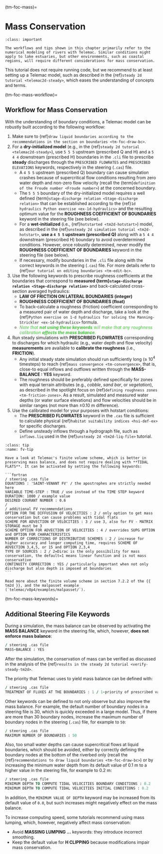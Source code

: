 (tm-foc-mass)=
# Mass Conservation

```{admonition} Tips for modeling rivers
:class: important

The workflows and tips shown in this chapter primarily refer to the numerical modeling of rivers with Telemac. Similar conditions might apply to lake estuaries, but other environments, such as coastal regions, will require different considerations for mass conservation.
```

This tutorial does not require running code, but we recommend to at least setting up a Telemac model, such as described in the {ref}`steady 2d tutorial <telemac2d-steady>`, which eases the understanding of concepts and terms.

(tm-foc-mass-workflow)=
## Workflow for Mass Conservation

With the understanding of boundary conditions, a Telemac model can be robustly built according to the following workflow:

1. Make sure to {ref}`draw liquid boundaries according to the recommendations in the section on boundaries <tm-foc-draw-bc>`.
1. For a **dry-initialized model** (e.g., in the {ref}`steady 2d tutorial <telemac2d-steady>`), use `5 5 5` upstream (prescribed Q and H) and a `5 4 4` downstream (prescribed H) boundaries in the `.cli` file to prescribe **steady** discharges through the `PRESCRIBED FLOWRATES` and `PRESCRIBED ELEVATIONS` keywords, respectively in the steering (`.cas`) file.
   * A `4 5 5` upstream (prescribed Q) boundary can cause simulation crashes because of supercritical flow conditions resulting from zero water depth and non-zero flow velocity (recall the {term}`definition of the Froude number <Froude number>`) at the concerned boundary.
   * The `5 5 5` boundary of the dry-initialized model requires a well defined {term}`stage-discharge relation <Stage-discharge relation>` that can be established according to the {ref}`1d hydraulics Python exercise <ex-1d-hydraulics>` and the resulting optimum value for the **ROUGHNESS COEFFICIENT OF BOUNDARIES** keyword in the steering file (see below).
   * For a **wet-initialized** (i.e., {ref}`hotstarted <tm2d-hotstart>`) model, as described in the {ref}`unsteady 2d simulation tutorial <tm2d-hotstart>`, **use a `4 5 5` upstream (prescribed Q)** along with a `5 4 4` downstream (prescribed H) boundary to avoid overdetermined conditions. However, once robustly determined, never modify the **ROUGHNESS COEFFICIENT OF BOUNDARIES** keyword in the steering file (see below).
   * If necessary, modify boundaries in the `.cli` file along with the correct keywords in the steering (`.cas`) file. For more details refer to {ref}`our tutorial on editing boundaries <tm-edit-bc>`.
1. Use the following keywords to prescribe roughness coefficients at the boundaries that correspond to **measured {term}`stage-discharge relation <Stage-discharge relation>`** and back-calculated cross-section averaged hydraulics:
   * **LAW OF FRICTION ON LATERAL BOUNDARIES (integer)**
   * **ROUGHNESS COEFFICIENT OF BOUNDARIES (float)**
   * To back-calculate a roughness (friction) coefficient corresponding to a measured pair of water depth and discharge, take a look at the {ref}`Python exercise on 1-d hydraulics for solving the Manning-Strickler <ex-1d-hydraulics>` formula.
   * *<span style="color: #41C639 ">Note that **not using these keywords** will make that any roughness calibration **affects the mass balance**.</span>*
1. Run steady simulations with **PRESCRIBED FLOWRATES** corresponding to discharges for which hydraulic (e.g., water depth and flow velocity) **measurements** are available to **calibrate the roughness** (i.e., **FRICTION**).
   * Any initial steady state simulation should run sufficiently long ($\geq$ 10$^4$ timesteps) to reach {ref}`mass convergence <tm-convergence>`, that is, close-to equal inflows and outflows written through the **MASS-BALANCE : YES** keyword.
   * The roughness should be preferably defined specifically for zones with equal terrain attributes (e.g., *cobble*, *sand bar*, or *vegetation*), as described in the spotlight focus on {ref}`defining roughness zones <tm-friction-zones>`. As a result, simulated and measured water depths (or water surface elevations) and flow velocities should be in similar ranges (not more than $\pm$0.10 m difference).
1. Use the calibrated model for your purposes with hotstart conditions:
   * The **PRESCRIBED FLOWRATES** keyword in the `.cas` file is sufficient to calculate physical {ref}`habitat suitability indices <hsi-def-ex>` for specific discharges.
   * Define unsteady inflows through a hydrograph file, such as `inflows.liq` used in the {ref}`unsteady 2d <tm2d-liq-file>` tutorial.


````{admonition} Finite volume solver
:class: tip
:name: fv-tip

Have a look at Telemac's finite volume scheme, which is better in preserving mass balance, and does not require dealing with **TIDAL FLATS**. It can be activated by setting the following keywords:

```fortran
/ steering .cas file
EQUATIONS : 'SAINT-VENANT FV' / the apostrophes are strictly needed here
VARIABLE TIME-STEP : TRUE / use instead of the TIME STEP keyword
DURATION: 1000 / example value
DESIRED COURANT NUMBER : 0.6
/
/ additional FV recommendations
OPTION FOR THE DIFFUSION OF VELOCITIES : 2 / only option to get mass conservation but can cause problems with tidal flats
SCHEME FOR ADVECTION OF VELOCITIES : 3 / use 3, also for FV - MATRIX STORAGE must be 3
SCHEME OPTION FOR ADVECTION OF VELOCITIES : 4 / overrides SUPG OPTION and OPTION FOR CHARACTERISTICS
NUMBER OF CORRECTIONS OF DISTRIBUTIVE SCHEMES : 2 / increase for higher accuracy and longer computing time, requires SCHEME OF ADVECTION 3,4,5, or 15 and OPTION 2,3,4
TYPE OF SOURCES : 2 / 2=Dirac is the only possibility for mass conservation, the default=1 means linear function and is not mass conservative
CONTINUITY CORRECTION : YES / particularly important when not only discharge but also depth is imposed at boundaries
```

Read more about the finite volume scheme in section 7.2.2 of the {{ tm2d }}, and the malpasset example (`telemac/v8p4/examples/malpasset/`).

````

(tm-foc-mass-keywords)=
## Additional Steering File Keywords 

During a simulation, the mass balance can be observed by activating the **MASS BALANCE** keyword in the steering file, which, however, **does not enforce mass balance**:

```fortran
/ steering .cas file
MASS-BALANCE : YES
```

After the simulation, the conservation of mass can be verified as discussed in the analysis of the {ref}`results in the steady 2d tutorial <verify-steady-tm2d>`.

The priority that Telemac uses to yield mass balance can be defined with:

```fortran
/ steering .cas file
TREATMENT OF FLUXES AT THE BOUNDARIES : 1 / 1-priority of prescribed values, 2-priority of correct fluxes
```

Other keywords can be defined to not only observe but also improve the mass balance. For example, the default number of boundary nodes in a steering file is 30, which is quickly exceeded in a large model. Thus, if there are more than 30 boundary nodes, increase the maximum number of boundary nodes in the steering (`.cas`) file, for example to `50`:

```fortran
/ steering .cas file
MAXIMUM NUMBER OF BOUNDARIES : 50
```

Also, too small water depths can cause supercritical flows at liquid boundaries, which should be avoided, either by correctly defining the boundary nodes at the bottom of the riverbed only (recall the {ref}`recommendations to draw liquid boundaries <tm-foc-draw-bc>`) or by increasing the minimum water depth from its default value of 0.1 m to a higher value in the steering file, for example to 0.2 m:

```fortran
/ steering .cas file
MINIMUM DEPTH TO COMPUTE TIDAL VELOCITIES BOUNDARY CONDITIONS : 0.2
MINIMUM DEPTH TO COMPUTE TIDAL VELOCITIES INITIAL CONDITIONS : 0.2
```

In addition, the `MINIMUM VALUE OF DEPTH` keyword may be increased from its default value of `0.0`, but such increases might negatively effect on the mass balance.

To increase computing speed, some tutorials recommend using mass lumping, which, however, negatively affect mass conservation:

* Avoid **MASSING LUMPING ...** keywords: they introduce incorrect smoothing.
* Keep the default value for **H CLIPPING** because modifications impair mass conservation.
